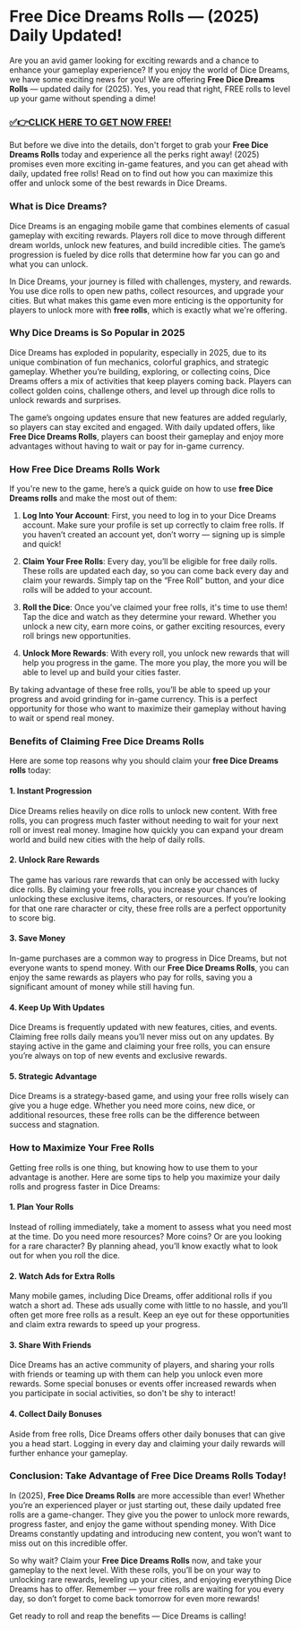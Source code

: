 # Free Dice Dreams Rolls — (2025) Daily Updated!

Are you an avid gamer looking for exciting rewards and a chance to enhance your gameplay experience? If you enjoy the world of Dice Dreams, we have some exciting news for you! We are offering **Free Dice Dreams Rolls** — updated daily for (2025). Yes, you read that right, FREE rolls to level up your game without spending a dime!

### [✅👉CLICK HERE TO GET NOW FREE!](https://shorturl.at/Hz0aE)

But before we dive into the details, don't forget to grab your **Free Dice Dreams Rolls** today and experience all the perks right away! (2025) promises even more exciting in-game features, and you can get ahead with daily, updated free rolls! Read on to find out how you can maximize this offer and unlock some of the best rewards in Dice Dreams.

### What is Dice Dreams?

Dice Dreams is an engaging mobile game that combines elements of casual gameplay with exciting rewards. Players roll dice to move through different dream worlds, unlock new features, and build incredible cities. The game’s progression is fueled by dice rolls that determine how far you can go and what you can unlock.

In Dice Dreams, your journey is filled with challenges, mystery, and rewards. You use dice rolls to open new paths, collect resources, and upgrade your cities. But what makes this game even more enticing is the opportunity for players to unlock more with **free rolls**, which is exactly what we're offering.

### Why Dice Dreams is So Popular in 2025

Dice Dreams has exploded in popularity, especially in 2025, due to its unique combination of fun mechanics, colorful graphics, and strategic gameplay. Whether you’re building, exploring, or collecting coins, Dice Dreams offers a mix of activities that keep players coming back. Players can collect golden coins, challenge others, and level up through dice rolls to unlock rewards and surprises.

The game’s ongoing updates ensure that new features are added regularly, so players can stay excited and engaged. With daily updated offers, like **Free Dice Dreams Rolls**, players can boost their gameplay and enjoy more advantages without having to wait or pay for in-game currency.

### How Free Dice Dreams Rolls Work

If you're new to the game, here’s a quick guide on how to use **free Dice Dreams rolls** and make the most out of them:

1. **Log Into Your Account**: First, you need to log in to your Dice Dreams account. Make sure your profile is set up correctly to claim free rolls. If you haven’t created an account yet, don’t worry — signing up is simple and quick!

2. **Claim Your Free Rolls**: Every day, you’ll be eligible for free daily rolls. These rolls are updated each day, so you can come back every day and claim your rewards. Simply tap on the “Free Roll” button, and your dice rolls will be added to your account.

3. **Roll the Dice**: Once you’ve claimed your free rolls, it's time to use them! Tap the dice and watch as they determine your reward. Whether you unlock a new city, earn more coins, or gather exciting resources, every roll brings new opportunities.

4. **Unlock More Rewards**: With every roll, you unlock new rewards that will help you progress in the game. The more you play, the more you will be able to level up and build your cities faster.

By taking advantage of these free rolls, you’ll be able to speed up your progress and avoid grinding for in-game currency. This is a perfect opportunity for those who want to maximize their gameplay without having to wait or spend real money.

### Benefits of Claiming Free Dice Dreams Rolls

Here are some top reasons why you should claim your **free Dice Dreams rolls** today:

#### 1. **Instant Progression**
Dice Dreams relies heavily on dice rolls to unlock new content. With free rolls, you can progress much faster without needing to wait for your next roll or invest real money. Imagine how quickly you can expand your dream world and build new cities with the help of daily rolls.

#### 2. **Unlock Rare Rewards**
The game has various rare rewards that can only be accessed with lucky dice rolls. By claiming your free rolls, you increase your chances of unlocking these exclusive items, characters, or resources. If you’re looking for that one rare character or city, these free rolls are a perfect opportunity to score big.

#### 3. **Save Money**
In-game purchases are a common way to progress in Dice Dreams, but not everyone wants to spend money. With our **Free Dice Dreams Rolls**, you can enjoy the same rewards as players who pay for rolls, saving you a significant amount of money while still having fun.

#### 4. **Keep Up With Updates**
Dice Dreams is frequently updated with new features, cities, and events. Claiming free rolls daily means you’ll never miss out on any updates. By staying active in the game and claiming your free rolls, you can ensure you’re always on top of new events and exclusive rewards.

#### 5. **Strategic Advantage**
Dice Dreams is a strategy-based game, and using your free rolls wisely can give you a huge edge. Whether you need more coins, new dice, or additional resources, these free rolls can be the difference between success and stagnation.

### How to Maximize Your Free Rolls

Getting free rolls is one thing, but knowing how to use them to your advantage is another. Here are some tips to help you maximize your daily rolls and progress faster in Dice Dreams:

#### 1. **Plan Your Rolls**
Instead of rolling immediately, take a moment to assess what you need most at the time. Do you need more resources? More coins? Or are you looking for a rare character? By planning ahead, you’ll know exactly what to look out for when you roll the dice.

#### 2. **Watch Ads for Extra Rolls**
Many mobile games, including Dice Dreams, offer additional rolls if you watch a short ad. These ads usually come with little to no hassle, and you’ll often get more free rolls as a result. Keep an eye out for these opportunities and claim extra rewards to speed up your progress.

#### 3. **Share With Friends**
Dice Dreams has an active community of players, and sharing your rolls with friends or teaming up with them can help you unlock even more rewards. Some special bonuses or events offer increased rewards when you participate in social activities, so don't be shy to interact!

#### 4. **Collect Daily Bonuses**
Aside from free rolls, Dice Dreams offers other daily bonuses that can give you a head start. Logging in every day and claiming your daily rewards will further enhance your gameplay.

### Conclusion: Take Advantage of Free Dice Dreams Rolls Today!

In (2025), **Free Dice Dreams Rolls** are more accessible than ever! Whether you’re an experienced player or just starting out, these daily updated free rolls are a game-changer. They give you the power to unlock more rewards, progress faster, and enjoy the game without spending money. With Dice Dreams constantly updating and introducing new content, you won’t want to miss out on this incredible offer.

So why wait? Claim your **Free Dice Dreams Rolls** now, and take your gameplay to the next level. With these rolls, you’ll be on your way to unlocking rare rewards, leveling up your cities, and enjoying everything Dice Dreams has to offer. Remember — your free rolls are waiting for you every day, so don’t forget to come back tomorrow for even more rewards!

Get ready to roll and reap the benefits — Dice Dreams is calling!
